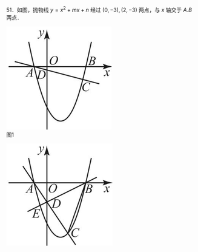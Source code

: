51．如图，抛物线 $y = x ^ { 2 } + m x + n$ 经过 $\left( 0 , - 3 \right) , \left( 2 , - 3 \right)$ 两点，与 $x$ 轴交于 $A . B$ 两点．

![](<../../qs_image_DB/专题3-2_一网打尽14类·二次函数的存在性问题（解析版）_/72b33e125129818623719d904dbd2cd70cda7bd64f3d4419bfbd16c137188e1e.jpg>)  
图1

![](<../../qs_image_DB/专题3-2_一网打尽14类·二次函数的存在性问题（解析版）_/f450c90375ba25c5f40960ebda1ca57fd3de3a62b98b59072a3a28a3fe432809.jpg>)  
